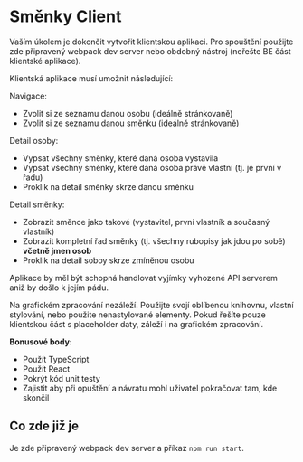# Směnky Client

Vaším úkolem je dokončit vytvořit klientskou aplikaci. Pro spouštění použijte zde připravený webpack dev server nebo obdobný nástroj (neřešte BE část klientské aplikace).

Klientská aplikace musí umožnit následující:

Navigace:

- Zvolit si ze seznamu danou osobu (ideálně stránkovaně)
- Zvolit si ze seznamu danou směnku (ideálně stránkovaně)

Detail osoby:

- Vypsat všechny směnky, které daná osoba vystavila
- Vypsat všechny směnky, které daná osoba právě vlastní (tj. je první v řadu)
- Proklik na detail směnky skrze danou směnku

Detail směnky:

- Zobrazit směnce jako takové (vystavitel, první vlastník a současný vlastník)
- Zobrazit kompletní řad směnky (tj. všechny rubopisy jak jdou po sobě) **včetně jmen osob**
- Proklik na detail soboy skrze zmíněnou osobu

Aplikace by měl být schopná handlovat vyjímky vyhozené API serverem aniž by došlo k jejím pádu.

Na grafickém zpracování nezáleží. Použijte svojí oblíbenou knihovnu, vlastní stylování, nebo použite nenastylované elementy. Pokud řešíte pouze klientskou část s placeholder daty, záleží i na grafickém zpracování.

**Bonusové body:**

- Použít TypeScript
- Použít React
- Pokrýt kód unit testy
- Zajistit aby při opuštění a návratu mohl uživatel pokračovat tam, kde skončil

## Co zde již je

Je zde připravený webpack dev server a příkaz `npm run start`.
